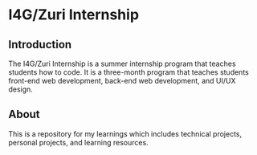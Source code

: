 # I4G/Zuri Internship

## Introduction
The I4G/Zuri Internship is a summer internship program that teaches students how to code. It is a three-month program that teaches students front-end web development, back-end web development, and UI/UX design.

## About
This is a repository for my learnings which includes technical projects, personal projects, and learning resources.
